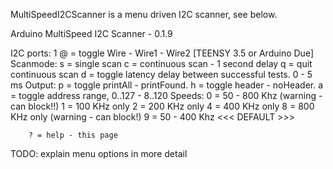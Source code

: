 
MultiSpeedI2CScanner is a menu driven I2C scanner, see below.


Arduino MultiSpeed I2C Scanner - 0.1.9

I2C ports: 1
        @ = toggle Wire - Wire1 - Wire2 [TEENSY 3.5 or Arduino Due]
Scanmode:
        s = single scan
        c = continuous scan - 1 second delay
        q = quit continuous scan
        d = toggle latency delay between successful tests. 0 - 5 ms
Output:
        p = toggle printAll - printFound.
        h = toggle header - noHeader.
        a = toggle address range, 0..127 - 8..120
Speeds:
        0 = 50 - 800 Khz  (warning - can block!!)
        1 = 100 KHz only
        2 = 200 KHz only
        4 = 400 KHz only
        8 = 800 KHz only  (warning - can block!)
        9 = 50 - 400 Khz  <<< DEFAULT >>>

        ? = help - this page


TODO: explain menu options in more detail


